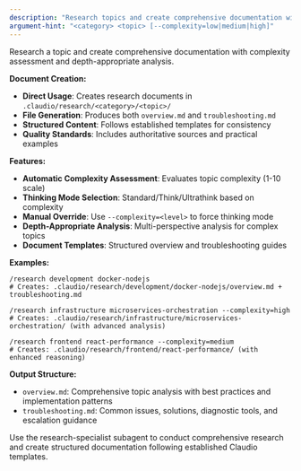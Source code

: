 ```yaml
---
description: "Research topics and create comprehensive documentation with complexity-aware analysis"
argument-hint: "<category> <topic> [--complexity=low|medium|high]"
---
```


Research a topic and create comprehensive documentation with complexity assessment and depth-appropriate analysis.

**Document Creation:**
- **Direct Usage**: Creates research documents in `.claudio/research/<category>/<topic>/`
- **File Generation**: Produces both `overview.md` and `troubleshooting.md`
- **Structured Content**: Follows established templates for consistency
- **Quality Standards**: Includes authoritative sources and practical examples

**Features:**
- **Automatic Complexity Assessment**: Evaluates topic complexity (1-10 scale)  
- **Thinking Mode Selection**: Standard/Think/Ultrathink based on complexity
- **Manual Override**: Use `--complexity=<level>` to force thinking mode
- **Depth-Appropriate Analysis**: Multi-perspective analysis for complex topics
- **Document Templates**: Structured overview and troubleshooting guides

**Examples:**
```
/research development docker-nodejs
# Creates: .claudio/research/development/docker-nodejs/overview.md + troubleshooting.md

/research infrastructure microservices-orchestration --complexity=high  
# Creates: .claudio/research/infrastructure/microservices-orchestration/ (with advanced analysis)

/research frontend react-performance --complexity=medium
# Creates: .claudio/research/frontend/react-performance/ (with enhanced reasoning)
```

**Output Structure:**
- `overview.md`: Comprehensive topic analysis with best practices and implementation patterns
- `troubleshooting.md`: Common issues, solutions, diagnostic tools, and escalation guidance

Use the research-specialist subagent to conduct comprehensive research and create structured documentation following established Claudio templates.